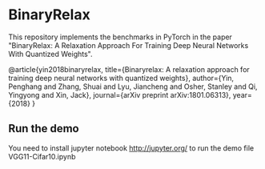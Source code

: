 # BinaryRelax
This repository implements the benchmarks in PyTorch in the paper "BinaryRelax: A Relaxation Approach For Training Deep Neural Networks With Quantized Weights".

@article{yin2018binaryrelax,
  title={Binaryrelax: A relaxation approach for training deep neural networks with quantized weights},
  author={Yin, Penghang and Zhang, Shuai and Lyu, Jiancheng and Osher, Stanley and Qi, Yingyong and Xin, Jack},
  journal={arXiv preprint arXiv:1801.06313},
  year={2018}
}

## Run the demo
You need to install jupyter notebook http://jupyter.org/ to run the demo file VGG11-Cifar10.ipynb
